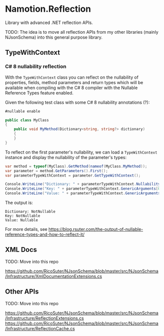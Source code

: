 # Namotion.Reflection

Library with advanced .NET reflection APIs.

TODO: The idea is to move all reflection APIs from my other libraries (mainly NJsonSchema) into this general purpose library.

## TypeWithContext

### C# 8 nullability reflection

With the `TypeWithContext` class you can reflect on the nullability of properties, fields, method parameters and return types which will be available when compiling with the C# 8 compiler with the Nullable Reference Types feature enabled. 

Given the following test class with some C# 8 nullability annotations (?):

```csharp
#nullable enable

public class MyClass
{
    public void MyMethod(Dictionary<string, string?> dictionary)
    {
    }
}
```

To reflect on the first parameter's nullability, we can load a `TypeWithContext` instance and display the nullability of the parameter's types:

```csharp
var method = typeof(MyClass).GetMethod(nameof(MyClass.MyMethod));
var parameter = method.GetParameters().First();
var parameterTypeWithContext = parameter.GetTypeWithContext();

Console.WriteLine("Dictionary: " + parameterTypeWithContext.Nullability);
Console.WriteLine("Key: " + parameterTypeWithContext.GenericArguments[0].Nullability);
Console.WriteLine("Value: " + parameterTypeWithContext.GenericArguments[1].Nullability);
```

The output is: 

```
Dictionary: NotNullable
Key: NotNullable
Value: Nullable
```

For more details, see https://blog.rsuter.com/the-output-of-nullable-reference-types-and-how-to-reflect-it/

## XML Docs

TODO: Move into this repo

https://github.com/RicoSuter/NJsonSchema/blob/master/src/NJsonSchema/Infrastructure/XmlDocumentationExtensions.cs

## Other APIs

TODO: Move into this repo

https://github.com/RicoSuter/NJsonSchema/blob/master/src/NJsonSchema/Infrastructure/ReflectionExtensions.cs
https://github.com/RicoSuter/NJsonSchema/blob/master/src/NJsonSchema/Infrastructure/ReflectionCache.cs
